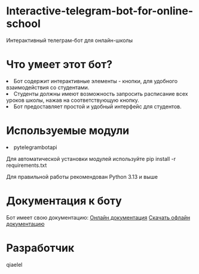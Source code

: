 # Interactive-telegram-bot-for-online-school
Интерактивный телеграм-бот для онлайн-школы

# Что умеет этот бот?
<li>Бот содержит интерактивные элементы - кнопки, для удобного взаимодействия со студентами.</li>
<li>Студенты должны имеют возможность запросить расписание всех уроков школы, нажав на соответствующую кнопку.</li>
<li>Бот предоставляет простой и удобный интерфейс для студентов.</li>

# Используемые модули
<li>pytelegrambotapi</li>
<p>Для автоматической установки модулей используйте pip install -r requirements.txt</p>
<p>Для правильной работы рекомендован Python 3.13 и выше</p>

# Документация к боту
Бот имеет свою документацию:
<a href="https://python.org">Онлайн документация</a>
<a href="/">Скачать офлайн документацию</a>

 # Разработчик
 qiaelel


